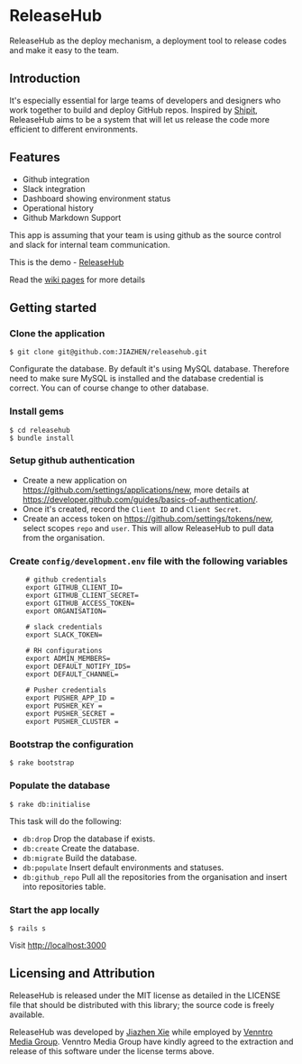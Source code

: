 # ReleaseHub
ReleaseHub as the deploy mechanism, a deployment tool to release codes and make
it easy to the team.

## Introduction
It's especially essential for large teams of developers and designers
who work together to build and deploy GitHub repos. Inspired by [Shipit](https://github.com/Shopify/shipit-engine),
ReleaseHub aims to be a system that will let us release the code more efficient
to different environments.

## Features
- Github integration
- Slack integration
- Dashboard showing environment status
- Operational history
- Github Markdown Support

This app is assuming that your team is using github as the source control and slack
for internal team communication.

This is the demo - [ReleaseHub](https://releasehub.herokuapp.com/)

Read the [wiki pages](https://github.com/JIAZHEN/releasehub/wiki) for more details

## Getting started
### Clone the application

    $ git clone git@github.com:JIAZHEN/releasehub.git

Configurate the database. By default it's using MySQL database. Therefore need to
make sure MySQL is installed and the database credential is correct. You can
of course change to other database.

### Install gems

    $ cd releasehub
    $ bundle install

### Setup github authentication

- Create a new application on https://github.com/settings/applications/new,
  more details at https://developer.github.com/guides/basics-of-authentication/.
- Once it's created, record the `Client ID` and `Client Secret`.
- Create an access token on https://github.com/settings/tokens/new,
  select scopes `repo` and `user`. This will allow ReleaseHub to pull data
  from the organisation.

### Create `config/development.env` file with the following variables

        # github credentials
        export GITHUB_CLIENT_ID=
        export GITHUB_CLIENT_SECRET=
        export GITHUB_ACCESS_TOKEN=
        export ORGANISATION=

        # slack credentials
        export SLACK_TOKEN=

        # RH configurations
        export ADMIN_MEMBERS=
        export DEFAULT_NOTIFY_IDS=
        export DEFAULT_CHANNEL=

        # Pusher credentials
        export PUSHER_APP_ID =
        export PUSHER_KEY =
        export PUSHER_SECRET =
        export PUSHER_CLUSTER =


### Bootstrap the configuration

    $ rake bootstrap

### Populate the database

    $ rake db:initialise

This task will do the following:

- `db:drop` Drop the database if exists.
- `db:create` Create the database.
- `db:migrate` Build the database.
- `db:populate` Insert default environments and statuses.
- `db:github_repo` Pull all the repositories from the organisation and insert into repositories table.

### Start the app locally

    $ rails s

Visit [http://localhost:3000](http://localhost:3000)

## Licensing and Attribution
ReleaseHub is released under the MIT license as detailed in the LICENSE file that should be distributed with this library; the source code is freely available.

ReleaseHub was developed by [Jiazhen Xie](http://sheerdevelopment.com/) while employed by [Venntro Media Group](http://www.venntro.com/). Venntro Media Group have kindly agreed to the extraction and release of this software under the license terms above.
